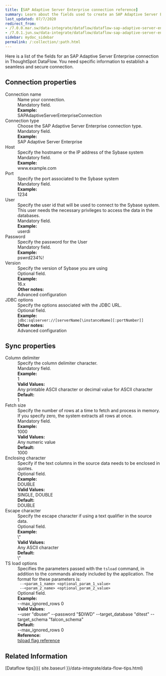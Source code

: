 ```yaml
---
title: [SAP Adaptive Server Enterprise connection reference]
summary: Learn about the fields used to create an SAP Adaptive Server Enterprise connection with ThoughtSpot DataFlow.
last_updated: 07/7/2020
redirect_from:
- /7.0.0.mar.sw/data-integrate/dataflow/dataflow-sap-adaptive-server-enterprise-reference.html
- /7.0.1.jun.sw/data-integrate/dataflow/dataflow-sap-adaptive-server-enterprise-reference.html
sidebar: mydoc_sidebar
permalink: /:collection/:path.html
---
```


Here is a list of the fields for an SAP Adaptive Server Enterprise connection in ThoughtSpot DataFlow. You need specific information to establish a seamless and secure connection.

## Connection properties

<dl id="dataflow-sap-adaptive-server-enterprise-connection-properties">
<dlentry id="dataflow-sap-adaptive-server-enterprise-conn-connection-name"><dt>Connection name</dt><dd id="connection-name-description">Name your connection.</dd><dd id="connection-name-required">Mandatory field.</dd><dd id="connection-name-example"><strong>Example:</strong><br/>SAPAdaptiveServerEnterpriseConnection</dd></dlentry>
<dlentry id="dataflow-sap-adaptive-server-enterprise-conn-connection-type"><dt>Connection type</dt><dd id="connection-type-description">Choose the SAP Adaptive Server Enterprise connection type.</dd><dd id="connection-type-required">Mandatory field.</dd><dd id="connection-type-example"><strong>Example:</strong><br/>SAP Adaptive Server Enterprise</dd></dlentry>
<dlentry id="dataflow-sap-adaptive-server-enterprise-conn-host"><dt>Host</dt><dd id="host-description">Specify the hostname or the IP address of the Sybase system</dd><dd id="host-required">Mandatory field.</dd><dd id="host-example"><strong>Example:</strong><br/>www.example.com</dd></dlentry>
<dlentry id="dataflow-sap-adaptive-server-enterprise-conn-port"><dt>Port</dt><dd id="port-description">Specify the port associated to the Sybase system</dd><dd id="port-required">Mandatory field.</dd><dd id="port-example"><strong>Example:</strong><br/>1234</dd></dlentry>
<dlentry id="dataflow-sap-adaptive-server-enterprise-conn-user"><dt>User</dt><dd id="user-description">Specify the user id that will be used to connect to the Sybase system. This user needs the necessary privileges to access the data in the databases.</dd><dd id="user-required">Mandatory field.</dd><dd id="user-example"><strong>Example:</strong><br/>userdi</dd></dlentry>
<dlentry id="dataflow-sap-adaptive-server-enterprise-conn-password"><dt>Password</dt><dd id="password-description">Specify the password for the User</dd><dd id="password-required">Mandatory field.</dd><dd id="password-example"><strong>Example:</strong><br/>pswrd234%!</dd></dlentry>
<dlentry id="dataflow-sap-adaptive-server-enterprise-conn-version"><dt>Version</dt><dd id="version-description">Specify the version of Sybase you are using</dd><dd id="version-required">Optional field.</dd><dd id="version-example"><strong>Example:</strong><br/>16.x</dd><dd id="version-other"><strong>Other notes:</strong><br/>Advanced configuration</dd></dlentry>
<dlentry id="dataflow-sap-adaptive-server-enterprise-conn-jdbc-options"><dt>JDBC options</dt><dd id="jdbc-options-description">Specify the options associated with the JDBC URL.</dd><dd id="jdbc-options-required">Optional field.</dd><dd id="jdbc-options-example"><strong>Example:</strong><br/><code>jdbc:sqlserver://[serverName[\instanceName][:portNumber]]</code></dd><dd id="jdbc-options-other"><strong>Other notes:</strong><br/>Advanced configuration</dd></dlentry>
</dl>

## Sync properties

<dl id="dataflow-sap-adaptive-server-enterprise-sync-properties">
<dlentry id="dataflow-sap-adaptive-server-enterprise-sync-column-delimiter"><dt>Column delimiter</dt><dd id="column-delimiter-description">Specify the column delimiter character.</dd><dd id="column-delimiter-required">Mandatory field.</dd><dd id="column-delimiter-example"><strong>Example:</strong><br/>1</dd><dd id="column-delimiter-valid-values"><strong>Valid Values:</strong><br/>Any printable ASCII character or decimal value for ASCII character</dd><dd id="column-delimiter-default"><strong>Default:</strong><br/>1</dd></dlentry>
<dlentry id="dataflow-sap-adaptive-server-enterprise-sync-fetch-size"><dt>Fetch size</dt><dd id="fetch-size-description">Specify the number of rows at a time to fetch and process in memory. If you specify zero, the system extracts all rows at once.</dd><dd id="fetch-size-required">Mandatory field.</dd><dd id="fetch-size-example"><strong>Example:</strong><br/>1000</dd><dd id="fetch-size-valid-values"><strong>Valid Values:</strong><br/>Any numeric value</dd><dd id="fetch-size-default"><strong>Default:</strong><br/>1000</dd></dlentry>
<dlentry id="dataflow-sap-adaptive-server-enterprise-sync-enclosing-character"><dt>Enclosing character</dt><dd id="enclosing-character-description">Specify if the text columns in the source data needs to be enclosed in quotes.</dd><dd id="enclosing-character-required">Optional field.</dd><dd id="enclosing-character-example"><strong>Example:</strong><br/>DOUBLE</dd><dd id="enclosing-character-valid-values"><strong>Valid Values:</strong><br/>SINGLE, DOUBLE</dd><dd id="enclosing-character-default"><strong>Default:</strong><br/>DOUBLE</dd></dlentry>
<dlentry id="dataflow-sap-adaptive-server-enterprise-sync-escape-character"><dt>Escape character</dt><dd id="escape-character-description">Specify the escape character if using a text qualifier in the source data.</dd><dd id="escape-character-required">Optional field.</dd><dd id="escape-character-example"><strong>Example:</strong><br/>\"</dd><dd id="escape-character-valid-values"><strong>Valid Values:</strong><br/>Any ASCII character</dd><dd id="escape-character-default"><strong>Default:</strong><br/>\"</dd></dlentry>
<dlentry id="dataflow-sap-adaptive-server-enterprise-sync-ts-load-options"><dt>TS load options</dt><dd id="ts-load-options-description">Specifies the parameters passed with the <code>tsload</code> command, in addition to the commands already included by the application. The format for these parameters is:<br/><code> --&lt;param_1_name&gt; &lt;optional_param_1_value&gt;</code><br/><code> --&lt;param_2_name&gt; &lt;optional_param_2_value&gt;</code></dd><dd id="ts-load-options-required">Optional field.</dd><dd id="ts-load-options-example"><strong>Example:</strong><br/>--max_ignored_rows 0</dd><dd id="ts-load-options-valid-values"><strong>Valid Values:</strong><br/>--user "dbuser" --password "$DIWD" --target_database "ditest" --target_schema "falcon_schema"</dd><dd id="ts-load-options-default"><strong>Default:</strong><br/>--max_ignored_rows 0</dd><dd id="reference"><strong>Reference:</strong><br/><a href="{{ site.baseurl }}/reference/data-importer-ref.html">tsload flag reference</a></dd></dlentry></dl>

## Related Information

[Dataflow tips]({{ site.baseurl }}/data-integrate/data-flow-tips.html)
